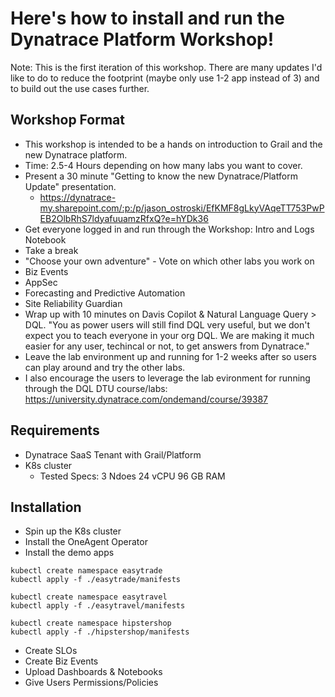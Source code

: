 # Here's how to install and run the Dynatrace Platform Workshop!
Note: This is the first iteration of this workshop. There are many updates I'd like to do to reduce the footprint (maybe only use 1-2 app instead of 3) and to build out the use cases further. 

## Workshop Format
* This workshop is intended to be a hands on introduction to Grail and the new Dynatrace platform.
* Time: 2.5-4 Hours depending on how many labs you want to cover.
* Present a 30 minute "Getting to know the new Dynatrace/Platform Update" presentation.
   * https://dynatrace-my.sharepoint.com/:p:/p/jason_ostroski/EfKMF8gLkyVAqeTT753PwPEB2OlbRhS7ldyafuuamzRfxQ?e=hYDk36
* Get everyone logged in and run through the Workshop: Intro and Logs Notebook
* Take a break
* "Choose your own adventure" - Vote on which other labs you work on
 * Biz Events
 * AppSec
 * Forecasting and Predictive Automation
 * Site Reliability Guardian
* Wrap up with 10 minutes on Davis Copilot & Natural Language Query > DQL. "You as power users will still find DQL very useful, but we don't expect you to teach everyone in your org DQL. We are making it much easier for any user, techincal or not, to get answers from Dynatrace." 
* Leave the lab environment up and running for 1-2 weeks after so users can play around and try the other labs.
* I also encourage the users to leverage the lab evironment for running through the DQL DTU course/labs: https://university.dynatrace.com/ondemand/course/39387

## Requirements
* Dynatrace SaaS Tenant with Grail/Platform
* K8s cluster
  * Tested Specs: 3 Ndoes	24 vCPU	96 GB	RAM
 
## Installation
* Spin up the K8s cluster
* Install the OneAgent Operator
* Install the demo apps

```
kubectl create namespace easytrade
kubectl apply -f ./easytrade/manifests

kubectl create namespace easytravel
kubectl apply -f ./easytravel/manifests

kubectl create namespace hipstershop
kubectl apply -f ./hipstershop/manifests
```
* Create SLOs
* Create Biz Events
* Upload Dashboards & Notebooks
* Give Users Permissions/Policies
  
